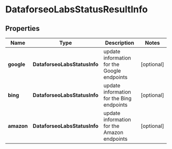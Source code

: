 # DataforseoLabsStatusResultInfo

## Properties

| Name | Type | Description | Notes |
|------------ | ------------- | ------------- | -------------|
**google** | **DataforseoLabsStatusInfo** | update information for the Google endpoints |[optional]|
**bing** | **DataforseoLabsStatusInfo** | update information for the Bing endpoints |[optional]|
**amazon** | **DataforseoLabsStatusInfo** | update information for the Amazon endpoints |[optional]|